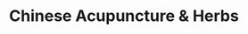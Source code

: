---
title: "Chinese Acupuncture & Herbs"
url: /leeds/chinese-acupuncture-and-herbs/
shop: vacant
---